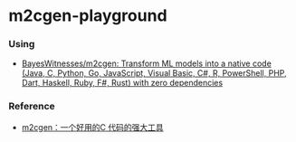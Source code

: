 m2cgen-playground
=================
### Using
- [BayesWitnesses/m2cgen: Transform ML models into a native code (Java, C, Python, Go, JavaScript, Visual Basic, C#, R, PowerShell, PHP, Dart, Haskell, Ruby, F#, Rust) with zero dependencies](https://github.com/BayesWitnesses/m2cgen)

### Reference
- [m2cgen：一个好用的C 代码的强大工具](https://mp.weixin.qq.com/s/cF7t6ybF7f_1OtE4Mnkfzg)
